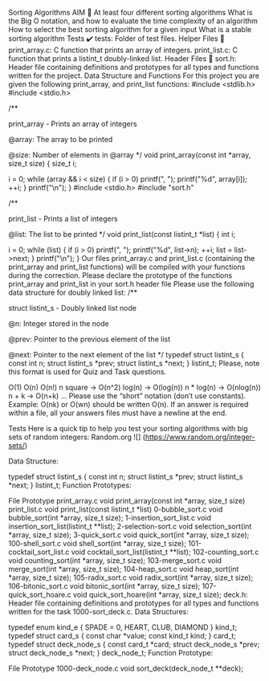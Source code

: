 Sorting Algorithms
AIM 🌻
At least four different sorting algorithms
What is the Big O notation, and how to evaluate the time complexity of an algorithm
How to select the best sorting algorithm for a given input
What is a stable sorting algorithm
Tests ✔️
tests: Folder of test files.
Helper Files 🙌
print_array.c: C function that prints an array of integers.
print_list.c: C function that prints a listint_t doubly-linked list.
Header Files 📁
sort.h: Header file containing definitions and prototypes for all types and functions written for the project.
Data Structure and Functions For this project you are given the following print_array, and print_list functions: #include <stdlib.h> #include <stdio.h>

/**

print_array - Prints an array of integers

@array: The array to be printed

@size: Number of elements in @array */ void print_array(const int *array, size_t size) { size_t i;

i = 0; while (array && i < size) { if (i > 0) printf(", "); printf("%d", array[i]); ++i; } printf("\n"); } #include <stdio.h> #include "sort.h"

/**

print_list - Prints a list of integers

@list: The list to be printed */ void print_list(const listint_t *list) { int i;

i = 0; while (list) { if (i > 0) printf(", "); printf("%d", list->n); ++i; list = list->next; } printf("\n"); } Our files print_array.c and print_list.c (containing the print_array and print_list functions) will be compiled with your functions during the correction. Please declare the prototype of the functions print_array and print_list in your sort.h header file Please use the following data structure for doubly linked list: /**

struct listint_s - Doubly linked list node

@n: Integer stored in the node

@prev: Pointer to the previous element of the list

@next: Pointer to the next element of the list */ typedef struct listint_s { const int n; struct listint_s *prev; struct listint_s *next; } listint_t; Please, note this format is used for Quiz and Task questions.

O(1) O(n) O(n!) n square -> O(n^2) log(n) -> O(log(n)) n * log(n) -> O(nlog(n)) n + k -> O(n+k) … Please use the “short” notation (don’t use constants). Example: O(nk) or O(wn) should be written O(n). If an answer is required within a file, all your answers files must have a newline at the end.

Tests Here is a quick tip to help you test your sorting algorithms with big sets of random integers: Random.org ![] (https://www.random.org/integer-sets/)

Data Structure:

typedef struct listint_s
{
	const int n;
	struct listint_s *prev;
	struct listint_s *next;
} listint_t;
Function Prototypes:

File	Prototype
print_array.c	void print_array(const int *array, size_t size)
print_list.c	void print_list(const listint_t *list)
0-bubble_sort.c	void bubble_sort(int *array, size_t size);
1-insertion_sort_list.c	void insertion_sort_list(listint_t **list);
2-selection-sort.c	void selection_sort(int *array, size_t size);
3-quick_sort.c	void quick_sort(int *array, size_t size);
100-shell_sort.c	void shell_sort(int *array, size_t size);
101-cocktail_sort_list.c	void cocktail_sort_list(listint_t **list);
102-counting_sort.c	void counting_sort(int *array, size_t size);
103-merge_sort.c	void merge_sort(int *array, size_t size);
104-heap_sort.c	void heap_sort(int *array, size_t size);
105-radix_sort.c	void radix_sort(int *array, size_t size);
106-bitonic_sort.c	void bitonic_sort(int *array, size_t size);
107-quick_sort_hoare.c	void quick_sort_hoare(int *array, size_t size);
deck.h: Header file containing definitions and prototypes for all types and functions written for the task 1000-sort_deck.c.
Data Structures:

typedef enum kind_e
{
	SPADE = 0,
	HEART,
	CLUB,
	DIAMOND
} kind_t;
typedef struct card_s
{
	const char *value;
	const kind_t kind;
} card_t;
typedef struct deck_node_s
{
	const card_t *card;
	struct deck_node_s *prev;
	struct deck_node_s *next;
} deck_node_t;
Function Prototype:

File	Prototype
1000-deck_node.c	void sort_deck(deck_node_t **deck);
